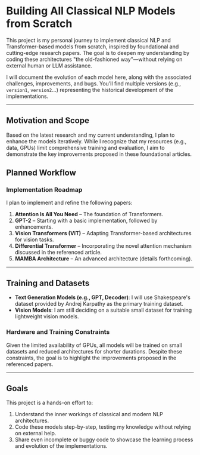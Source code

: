 # **Building All Classical NLP Models from Scratch**

This project is my personal journey to implement classical NLP and Transformer-based models from scratch, inspired by foundational and cutting-edge research papers. The goal is to deepen my understanding by coding these architectures "the old-fashioned way"—without relying on external human or LLM assistance. 

I will document the evolution of each model here, along with the associated challenges, improvements, and bugs. You’ll find multiple versions (e.g., `version1`, `version2`...) representing the historical development of the implementations.

---

## **Motivation and Scope**

Based on the latest research and my current understanding, I plan to enhance the models iteratively. While I recognize that my resources (e.g., data, GPUs) limit comprehensive training and evaluation, I aim to demonstrate the key improvements proposed in these foundational articles. 

## **Planned Workflow**

### **Implementation Roadmap**
I plan to implement and refine the following papers:
1. **Attention Is All You Need** – The foundation of Transformers.
2. **GPT-2** – Starting with a basic implementation, followed by enhancements.
3. **Vision Transformers (ViT)** – Adapting Transformer-based architectures for vision tasks.
4. **Differential Transformer** – Incorporating the novel attention mechanism discussed in the referenced article.
5. **MAMBA Architecture** – An advanced architecture (details forthcoming).

---

## **Training and Datasets**
- **Text Generation Models (e.g., GPT, Decoder)**: I will use Shakespeare's dataset provided by Andrej Karpathy as the primary training dataset.
- **Vision Models**: I am still deciding on a suitable small dataset for training lightweight vision models.

### **Hardware and Training Constraints**
Given the limited availability of GPUs, all models will be trained on small datasets and reduced architectures for shorter durations. Despite these constraints, the goal is to highlight the improvements proposed in the referenced papers.

---

## **Goals**
This project is a hands-on effort to:
1. Understand the inner workings of classical and modern NLP architectures.
2. Code these models step-by-step, testing my knowledge without relying on external help.
3. Share even incomplete or buggy code to showcase the learning process and evolution of the implementations.



